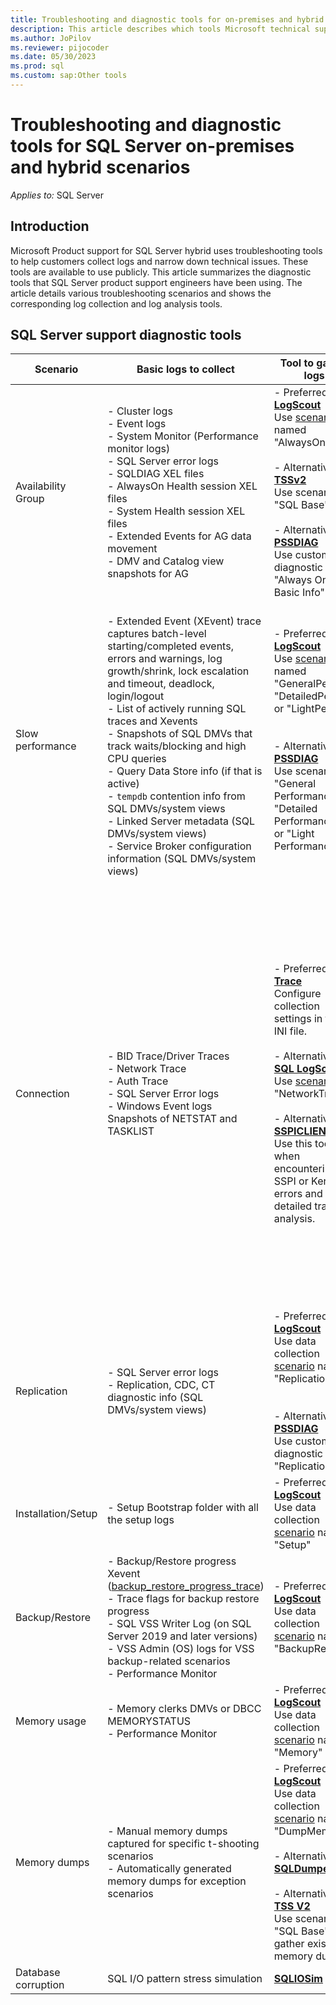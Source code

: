 ```yaml
---
title: Troubleshooting and diagnostic tools for on-premises and hybrid scenarios
description: This article describes which tools Microsoft technical support uses for troubleshooting SQL Server hybrid issues.
ms.author: JoPilov
ms.reviewer: pijocoder
ms.date: 05/30/2023
ms.prod: sql
ms.custom: sap:Other tools
---
```

# Troubleshooting and diagnostic tools for SQL Server on-premises and hybrid scenarios

_Applies to:_ SQL Server

## Introduction

Microsoft Product support for SQL Server hybrid uses troubleshooting tools to help customers collect logs and narrow down technical issues. These tools are available to use publicly. This article summarizes the diagnostic tools that SQL Server product support engineers have been using. The article details various troubleshooting scenarios and shows the corresponding log collection and log analysis tools.

## SQL Server support diagnostic tools

| Scenario | Basic logs to collect | Tool to gather logs | Tool to analyze logs |
| --- | --- | --- | --- |
| Availability Group | - Cluster logs<br/>- Event logs<br/>- System Monitor (Performance monitor logs)<br/>- SQL Server error logs<br/>- SQLDIAG XEL files<br/>- AlwaysOn Health session XEL files<br/>- System Health session XEL files<br/>- Extended Events for AG data movement<br/>- DMV and Catalog view snapshots for AG |- Preferred: **[SQL LogScout](https://github.com/microsoft/SQL_LogScout/releases)**<br/>Use [scenario](https://github.com/microsoft/sql_logscout#scenarios) named "AlwaysOn"<br/><br/>- Alternative: **[TSSv2](../../windows-client/windows-troubleshooters/introduction-to-troubleshootingscript-toolset-tssv2.md)**<br/>Use scenario "SQL Base"<br/><br/>- Alternative: **[PSSDIAG](https://github.com/microsoft/DiagManager/wiki/Create-a-PSSDiag-Package)**<br/>Use custom diagnostic "Always On Basic Info"<br/> | - Preferred: **[AGDiag](https://github.com/microsoft/agdiag/wiki/Getting-Started)**<br/>Scenarios to use: Analyze failover and failures.<br/><br/>- Alternative: **[SQL Nexus](https://github.com/microsoft/SqlNexus/wiki/How-to-use-SQL-Nexus)**<br/>Scenarios to use: Performance, Latency, Health, and Best practices.<br/> |
| Slow performance |<br/>- Extended Event (XEvent) trace captures batch-level starting/completed events, errors and warnings, log growth/shrink, lock escalation and timeout, deadlock, login/logout<br/>- List of actively running SQL traces and Xevents<br/>- Snapshots of SQL DMVs that track waits/blocking and high CPU queries<br/>- Query Data Store info (if that is active)<br/>- `tempdb` contention info from SQL DMVs/system views<br/>- Linked Server metadata (SQL DMVs/system views)<br/>- Service Broker configuration information (SQL DMVs/system views) | - Preferred: **[SQL LogScout](https://github.com/microsoft/SQL_LogScout/releases)**<br/>Use [scenario](https://github.com/microsoft/sql_logscout#scenarios) named "GeneralPerf", "DetailedPerf", or "LightPerf"<br/><br/><br/>- Alternative: **[PSSDIAG](https://github.com/microsoft/DiagManager/wiki/Create-a-PSSDiag-Package)**<br/>Use scenario "General Performance", "Detailed Performance", or "Light Performance" | - Preferred: **[SQL Nexus](https://github.com/microsoft/SqlNexus/wiki/How-to-use-SQL-Nexus)**<br/>Scenarios to use: Performance analysis, Best Practice recommendations, Bottleneck Analysis, Blocking, and Top Queries.<br/><br/>- Alternative: **[RML Utilities](replay-markup-language-utility.md)**<br/>Scenarios to use: Query Analysis to understand Top resource consuming queries.<br/> |
| Connection | - BID Trace/Driver Traces<br/>- Network Trace<br/>- Auth Trace<br/>- SQL Server Error logs<br/>- Windows Event logs<br/>Snapshots of NETSTAT and TASKLIST |- Preferred: **[SQL Trace](https://github.com/microsoft/CSS_SQL_Networking_Tools/wiki/SQLTRACE)**<br/>Configure collection settings in the INI file.<br/><br/>- Alternative: **[SQL LogScout](https://github.com/microsoft/SQL_LogScout/releases)**<br/>Use [scenario](https://github.com/microsoft/sql_logscout#scenarios) "NetworkTrace"<br/><br/>- Alternative: **[SSPICLIENT](https://github.com/microsoft/CSS_SQL_Networking_Tools/wiki/SSPICLIENT)**<br/>Use this tool when encountering SSPI or Kerberos errors and log a detailed trace for analysis.<br/> | - Preferred: **[SQL Network Analyzer UI](https://github.com/microsoft/CSS_SQL_Networking_Tools/wiki/SQLNAUI)**<br/>**[SQL Network Analyzer](https://github.com/microsoft/CSS_SQL_Networking_Tools/wiki/SQLNA)**<br/>Scenarios to use: read network packet capture files and produce a report highlighting potential areas of interest.<br/><br/>- Alternative: **[SQLCHECK](https://github.com/microsoft/CSS_SQL_Networking_Tools/wiki/SQLCHECK)**<br/>reports on any settings that may affect connectivity.<br/><br/>- Alternative: **[SQLBENCH](https://github.com/microsoft/CSS_SQL_Networking_Tools/wiki/SQLBENCH)**<br/>display timings for comparative analysis.<br/><br/>- Alternative: **[DBTEST](https://github.com/microsoft/CSS_SQL_Networking_Tools/wiki/DBTEST)**<br/>record how long it takes to connect and how long to execute a command.<br/> |
| Replication | - SQL Server error logs<br/>- Replication, CDC, CT diagnostic info (SQL DMVs/system views) | - Preferred: **[SQL LogScout](https://github.com/microsoft/SQL_LogScout/releases)**<br/>Use data collection [scenario](https://github.com/microsoft/sql_logscout#scenarios) named<br/>"Replication"<br/><br/><br/>- Alternative: **[PSSDIAG](https://github.com/microsoft/DiagManager/wiki/Create-a-PSSDiag-Package)**<br/>Use custom diagnostic "Replication"<br/> | - Preferred: **[SQL Nexus](https://github.com/microsoft/SqlNexus/wiki/How-to-use-SQL-Nexus)**<br/>Scenarios to use: Replication reports, Performance analysis, Best Practice recommendations, Bottleneck Analysis, Blocking, and Top Queries.<br/> |
| Installation/Setup | - Setup Bootstrap folder with all the setup logs | - Preferred: **[SQL LogScout](https://github.com/microsoft/SQL_LogScout/releases)**<br/>Use data collection [scenario](https://github.com/microsoft/sql_logscout#scenarios) named "Setup" | |
| Backup/Restore | - Backup/Restore progress Xevent ([backup_restore_progress_trace](/sql/relational-databases/backup-restore/back-up-and-restore-of-sql-server-databases#monitor-progress-with-xevent))<br/>- Trace flags for backup restore progress<br/>- SQL VSS Writer Log (on SQL Server 2019 and later versions)<br/>- VSS Admin (OS) logs for VSS backup-related scenarios<br/>- Performance Monitor | - Preferred: **[SQL LogScout](https://github.com/microsoft/SQL_LogScout/releases)**<br/>Use data collection [scenario](https://github.com/microsoft/sql_logscout#scenarios) named "BackupRestore" | |
| Memory usage  | - Memory clerks DMVs or DBCC MEMORYSTATUS<br/>- Performance Monitor | - Preferred: **[SQL LogScout](https://github.com/microsoft/SQL_LogScout/releases)**<br/>Use data collection [scenario](https://github.com/microsoft/sql_logscout#scenarios) named "Memory" | - Preferred: **[SQL Nexus](https://github.com/microsoft/SqlNexus/wiki/How-to-use-SQL-Nexus)** to import memory output and view at Memory Brokers.|
| Memory dumps | - Manual memory dumps captured for specific t-shooting scenarios<br/>- Automatically generated memory dumps for exception scenarios | - Preferred: **[SQL LogScout](https://github.com/microsoft/SQL_LogScout/releases)**<br/>Use data collection [scenario](https://github.com/microsoft/sql_logscout#scenarios) named "DumpMemory"<br/><br/>- Alternative: **[SQLDumper](use-sqldumper-generate-dump-file.md)**<br/><br/>- Alternative: **[TSS V2](../../windows-client/windows-troubleshooters/introduction-to-troubleshootingscript-toolset-tssv2.md)**<br/>Use scenario "SQL Base" to gather existing memory dumps.<br/> |- Preferred: **[WinDbg (Debugging tools for Windows)](/windows-hardware/drivers/debugger/debugger-download-tools)** to [load and analyze](/windows-hardware/drivers/debugger/getting-started-with-windbg) memory dump. <br/><br/>- Alternative: **[SQL CallStack Resolver](https://github.com/microsoft/SQLCallStackResolver)** |
| Database corruption | SQL I/O pattern stress simulation   |  **[SQLIOSim](sqliosim-utility-simulate-activity-disk-subsystem.md)** | |

